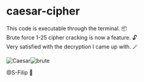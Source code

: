 # caesar-cipher

This code is executable through the terminal. 📦\
Brute force 1-25 cipher cracking is now a feature. 🔓\
Very satisfied with the decryption I came up with. 🪄

![Caesar](https://github.com/S-Filip/caesar-cipher/assets/100999946/5cd00b47-f557-4267-af79-ee3bb380f305)![brute](https://github.com/S-Filip/caesar-cipher/assets/100999946/bc8b83a4-5f0d-48e3-845a-8cbc8e3fe15a)


@S-Filip 👋

